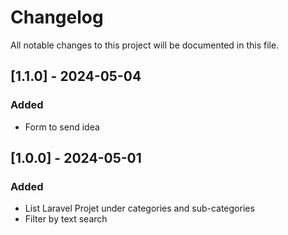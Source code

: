 # Changelog

All notable changes to this project will be documented in this file.

## [1.1.0] - 2024-05-04

### Added

- Form to send idea

## [1.0.0] - 2024-05-01

### Added

- List Laravel Projet under categories and sub-categories
- Filter by text search


